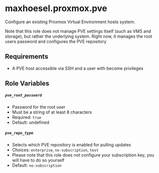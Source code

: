# maxhoesel.proxmox.pve

Configure an existing Proxmox Virtual Environment hosts system.

Note that this role does not manage PVE settings itself (such as VMS and storage), but rather
the underlying system. Right now, it manages the root users password and configures the PVE repository

## Requirements

- A PVE host accessible via SSH and a user with become privileges

## Role Variables

##### `pve_root_password`
- Password for the root user
- Must be a string of at least 8 characters
- Required: `true`
- Default: undefined

##### `pve_repo_type`
- Selects which PVE repository is enabled for pulling updates
- Choices: `enterprise`, `no-subscription`, `test`
- Please note that this role does not configure your subscription key, you will have to do so yourself
- Default: `no-subscription`
